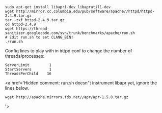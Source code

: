 
```
sudo apt-get install libapr1-dev libaprutil1-dev
wget http://mirror.cc.columbia.edu/pub/software/apache//httpd/httpd-2.4.9.tar.gz
tar -zxf httpd-2.4.9.tar.gz
cd httpd-2.4.9
wget https://thread-sanitizer.googlecode.com/svn/trunk/benchmarks/apache/run.sh
# Edit run.sh to set CLANG_BIN!
./run.sh
```

Config lines to play with in httpd.conf to change the number of threads/processes:
```
ServerLimit         1
StartServers        1
ThreadsPerChild    16
```
<a href='Hidden comment: 
run.sh doesn"t instrument libapr yet, ignore the lines below.
```
wget http://apache.mirrors.tds.net//apr/apr-1.5.0.tar.gz
```
'></a>